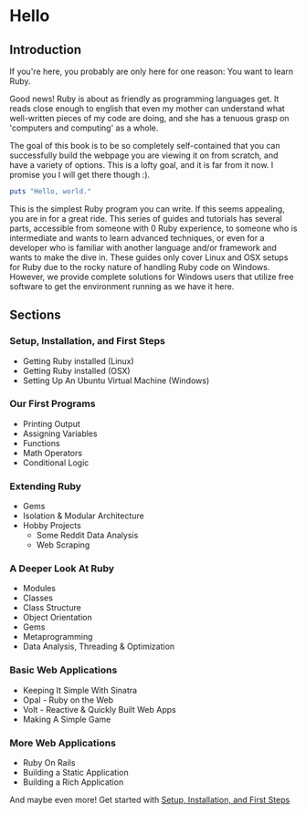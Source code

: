 # Hello

## Introduction
If you're here, you probably are only here for one reason: You want to learn Ruby.

Good news! Ruby is about as friendly as programming languages get. It reads close enough to english
that even my mother can understand what well-written pieces of my code are doing, and she has a
tenuous grasp on 'computers and computing' as a whole.

The goal of this book is to be so completely self-contained that you can successfully build the
webpage you are viewing it on from scratch, and have a variety of options. This is a lofty goal,
and it is far from it now. I promise you I will get there though :).

```ruby
puts "Hello, world."
```

This is the simplest Ruby program you can write. If this seems appealing, you are in for a great
ride. This series of guides and tutorials has several parts, accessible from someone with 0 Ruby
experience, to someone who is intermediate and wants to learn advanced techniques, or even for
a developer who is familiar with another language and/or framework and wants to make the dive in.
These guides only cover Linux and OSX setups for Ruby due to the rocky nature of handling Ruby code
on Windows. However, we provide complete solutions for Windows users that utilize free software to
get the environment running as we have it here.

## Sections

### Setup, Installation, and First Steps
- Getting Ruby installed (Linux)
- Getting Ruby installed (OSX)
- Setting Up An Ubuntu Virtual Machine (Windows)

### Our First Programs
- Printing Output
- Assigning Variables
- Functions
- Math Operators
- Conditional Logic

### Extending Ruby
- Gems
- Isolation & Modular Architecture
- Hobby Projects
  - Some Reddit Data Analysis
  - Web Scraping

### A Deeper Look At Ruby
- Modules
- Classes
- Class Structure
- Object Orientation
- Gems
- Metaprogramming
- Data Analysis, Threading & Optimization

### Basic Web Applications
- Keeping It Simple With Sinatra
- Opal - Ruby on the Web
- Volt - Reactive & Quickly Built Web Apps
- Making A Simple Game

### More Web Applications
- Ruby On Rails
- Building a Static Application
- Building a Rich Application

And maybe even more! Get started with [Setup, Installation, and First Steps](link)
